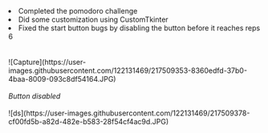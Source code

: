 <li> Completed the pomodoro challenge </li>
<li> Did some customization using CustomTkinter </li>
<li> Fixed the start button bugs by disabling the button before it reaches reps 6 </li>
<br>
<br>
![Capture](https://user-images.githubusercontent.com/122131469/217509353-8360edfd-37b0-4baa-8009-093c8df54164.JPG)
<br>
<br>
<em>Button disabled </em>
<br>
<br>
![ds](https://user-images.githubusercontent.com/122131469/217509378-cf00fd5b-a82d-482e-b583-28f54cf4ac9d.JPG)
